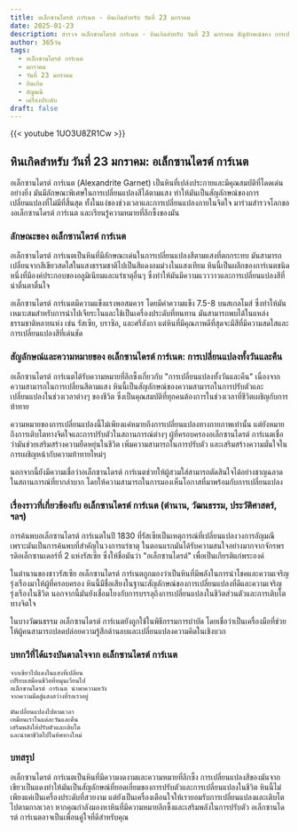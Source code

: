 ```yaml
---
title: อเล็กซานไดรต์ การ์เนต - หินเกิดสำหรับ วันที่ 23 มกราคม
date: 2025-01-23
description: สำรวจ อเล็กซานไดรต์ การ์เนต - หินเกิดสำหรับ วันที่ 23 มกราคม สัญลักษณ์ของ การเปลี่ยนแปลงทั้งวันและคืน มาเรียนรู้ความหมายลึกซึ้งของหินพิเศษนี้
author: 365วัน
tags:
  - อเล็กซานไดรต์ การ์เนต
  - มกราคม
  - วันที่ 23 มกราคม
  - หินเกิด
  - อัญมณี
  - เครื่องประดับ
draft: false
---
```


{{< youtube 1UO3U8ZR1Cw >}}

## หินเกิดสำหรับ วันที่ 23 มกราคม: อเล็กซานไดรต์ การ์เนต

อเล็กซานไดรต์ การ์เนต (Alexandrite Garnet) เป็นหินที่เปล่งประกายและมีคุณสมบัติที่โดดเด่นอย่างยิ่ง มันมีลักษณะพิเศษในการเปลี่ยนแปลงสีได้ตามแสง ทำให้มันเป็นสัญลักษณ์ของการเปลี่ยนแปลงที่ไม่มีที่สิ้นสุด ทั้งในแง่ของช่วงเวลาและการเปลี่ยนแปลงภายในจิตใจ มาร่วมสำรวจโลกของอเล็กซานไดรต์ การ์เนต และเรียนรู้ความหมายที่ลึกซึ้งของมัน

### ลักษณะของ อเล็กซานไดรต์ การ์เนต

อเล็กซานไดรต์ การ์เนตเป็นหินที่มีลักษณะเด่นในการเปลี่ยนแปลงสีตามแสงที่ตกกระทบ มันสามารถเปลี่ยนจากสีเขียวสดใสในแสงธรรมชาติไปเป็นสีแดงอมม่วงในแสงเทียม หินนี้เป็นผลึกของการ์เนตชนิดหนึ่งที่มีองค์ประกอบของอลูมิเนียมและแร่ธาตุอื่นๆ ซึ่งทำให้มันมีความแวววาวและการเปลี่ยนแปลงสีที่น่าตื่นตาตื่นใจ

อเล็กซานไดรต์ การ์เนตมีความแข็งแรงพอสมควร โดยมีค่าความแข็ง 7.5-8 บนสเกลโมส์ ซึ่งทำให้มันเหมาะสมสำหรับการนำไปเจียระไนและใช้เป็นเครื่องประดับที่ทนทาน มันสามารถพบได้ในแหล่งธรรมชาติหลายแห่ง เช่น รัสเซีย, บราซิล, และศรีลังกา แต่หินที่มีคุณภาพดีที่สุดจะมีสีที่มีความสดใสและการเปลี่ยนแปลงสีที่เด่นชัด

### สัญลักษณ์และความหมายของ อเล็กซานไดรต์ การ์เนต: การเปลี่ยนแปลงทั้งวันและคืน

อเล็กซานไดรต์ การ์เนตได้รับความหมายที่ลึกซึ้งเกี่ยวกับ "การเปลี่ยนแปลงทั้งวันและคืน" เนื่องจากความสามารถในการเปลี่ยนสีตามแสง หินนี้เป็นสัญลักษณ์ของความสามารถในการปรับตัวและเปลี่ยนแปลงในช่วงเวลาต่างๆ ของชีวิต ซึ่งเป็นคุณสมบัติที่ทุกคนต้องการในช่วงเวลาที่ชีวิตเผชิญกับการท้าทาย

ความหมายของการเปลี่ยนแปลงนี้ไม่เพียงแค่หมายถึงการเปลี่ยนแปลงทางกายภาพเท่านั้น แต่ยังหมายถึงการเติบโตทางจิตใจและการปรับตัวในสถานการณ์ต่างๆ ผู้ที่ครอบครองอเล็กซานไดรต์ การ์เนตเชื่อว่ามันช่วยเสริมสร้างความยืดหยุ่นในชีวิต เพิ่มความสามารถในการปรับตัว และเสริมสร้างความมั่นใจในการเผชิญหน้ากับความท้าทายใหม่ๆ

นอกจากนี้ยังมีความเชื่อว่าอเล็กซานไดรต์ การ์เนตช่วยให้ผู้สวมใส่สามารถตัดสินใจได้อย่างชาญฉลาดในสถานการณ์ที่ยากลำบาก โดยให้ความสามารถในการมองเห็นโอกาสที่มาพร้อมกับการเปลี่ยนแปลง

### เรื่องราวที่เกี่ยวข้องกับ อเล็กซานไดรต์ การ์เนต (ตำนาน, วัฒนธรรม, ประวัติศาสตร์, ฯลฯ)

การค้นพบอเล็กซานไดรต์ การ์เนตในปี 1830 ที่รัสเซียเป็นเหตุการณ์ที่เปลี่ยนแปลงวงการอัญมณี เพราะมันเป็นการค้นพบที่สำคัญในวงการแร่ธาตุ ในตอนแรกมันได้รับความสนใจอย่างมากจากจักรพรรดิอเล็กซานเดอร์ที่ 2 แห่งรัสเซีย ซึ่งให้ชื่อมันว่า "อเล็กซานไดรต์" เพื่อเป็นเกียรติแก่พระองค์

ในตำนานของชาวรัสเซีย อเล็กซานไดรต์ การ์เนตถูกมองว่าเป็นหินที่มีพลังในการนำโชคและความเจริญรุ่งเรืองมาให้ผู้ที่ครอบครอง หินนี้มีชื่อเสียงในฐานะสัญลักษณ์ของการเปลี่ยนแปลงที่ดีและความเจริญรุ่งเรืองในชีวิต นอกจากนี้มันยังเชื่อมโยงกับการบรรลุถึงการเปลี่ยนแปลงในชีวิตส่วนตัวและการเติบโตทางจิตใจ

ในบางวัฒนธรรม อเล็กซานไดรต์ การ์เนตยังถูกใช้ในพิธีกรรมการบำบัด โดยเชื่อว่าเป็นเครื่องมือที่ช่วยให้ผู้คนสามารถปลดปล่อยความรู้สึกด้านลบและเปลี่ยนแปลงความคิดในเชิงบวก

### บทกวีที่ได้แรงบันดาลใจจาก อเล็กซานไดรต์ การ์เนต

```
จากเขียวไปแดงในแสงที่เปลี่ยน  
เปรียบเสมือนชีวิตที่หมุนเวียนไป  
อเล็กซานไดรต์ การ์เนต นำพาความหวัง  
จากความมืดสู่แสงสว่างที่รอเราอยู่

มันเปลี่ยนแปลงไปตามเวลา  
เหมือนเราในแต่ละวันและคืน  
เสริมพลังให้ปรับตัวและเติบโต  
และนำพาชีวิตไปในทิศทางใหม่
```

### บทสรุป

อเล็กซานไดรต์ การ์เนตเป็นหินที่มีความงดงามและความหมายที่ลึกซึ้ง การเปลี่ยนแปลงสีของมันจากเขียวเป็นแดงทำให้มันเป็นสัญลักษณ์ที่ยอดเยี่ยมของการปรับตัวและการเปลี่ยนแปลงในชีวิต หินนี้ไม่เพียงแค่เป็นเครื่องประดับที่สวยงาม แต่ยังเป็นเครื่องเตือนใจให้เรายอมรับการเปลี่ยนแปลงและเติบโตไปตามกาลเวลา หากคุณกำลังมองหาหินที่มีความหมายลึกซึ้งและเสริมพลังในการปรับตัว อเล็กซานไดรต์ การ์เนตอาจเป็นเพื่อนคู่ใจที่ดีสำหรับคุณ